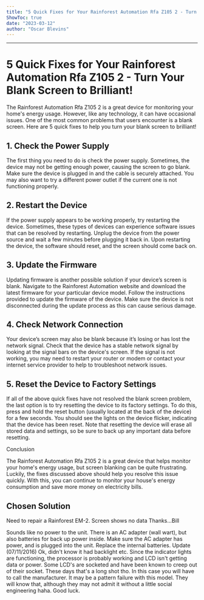 ```yaml
---
title: "5 Quick Fixes for Your Rainforest Automation Rfa Z105 2 - Turn Your Blank Screen to Brilliant!"
ShowToc: true 
date: "2023-03-12"
author: "Oscar Blevins"
---
```

*****
# 5 Quick Fixes for Your Rainforest Automation Rfa Z105 2 - Turn Your Blank Screen to Brilliant!

The Rainforest Automation Rfa Z105 2 is a great device for monitoring your home's energy usage. However, like any technology, it can have occasional issues. One of the most common problems that users encounter is a blank screen. Here are 5 quick fixes to help you turn your blank screen to brilliant!

## 1. Check the Power Supply

The first thing you need to do is check the power supply. Sometimes, the device may not be getting enough power, causing the screen to go blank. Make sure the device is plugged in and the cable is securely attached. You may also want to try a different power outlet if the current one is not functioning properly.

## 2. Restart the Device

If the power supply appears to be working properly, try restarting the device. Sometimes, these types of devices can experience software issues that can be resolved by restarting. Unplug the device from the power source and wait a few minutes before plugging it back in. Upon restarting the device, the software should reset, and the screen should come back on.

## 3. Update the Firmware

Updating firmware is another possible solution if your device’s screen is blank. Navigate to the Rainforest Automation website and download the latest firmware for your particular device model. Follow the instructions provided to update the firmware of the device. Make sure the device is not disconnected during the update process as this can cause serious damage.

## 4. Check Network Connection

Your device’s screen may also be blank because it’s losing or has lost the network signal. Check that the device has a stable network signal by looking at the signal bars on the device's screen. If the signal is not working, you may need to restart your router or modem or contact your internet service provider to help to troubleshoot network issues.

## 5. Reset the Device to Factory Settings

If all of the above quick fixes have not resolved the blank screen problem, the last option is to try resetting the device to its factory settings. To do this, press and hold the reset button (usually located at the back of the device) for a few seconds. You should see the lights on the device flicker, indicating that the device has been reset. Note that resetting the device will erase all stored data and settings, so be sure to back up any important data before resetting.

Conclusion

The Rainforest Automation Rfa Z105 2 is a great device that helps monitor your home's energy usage, but screen blanking can be quite frustrating. Luckily, the fixes discussed above should help you resolve this issue quickly. With this, you can continue to monitor your house's energy consumption and save more money on electricity bills.


## Chosen Solution
 Need to repair a Rainforest EM-2.  Screen shows no data
Thanks...Bill

 Sounds like no power to the unit. There is an AC adapter (wall wart), but also batteries for back up power inside.
Make sure the AC adapter has power, and is plugged into the unit.
Replace the internal batteries.
Update (07/11/2016)
Ok, didn't know it had backlight etc.
Since the indicator lights are functioning, the processor is probably working and LCD isn't getting data or power. Some LCD's are socketed and have been known to creep out of their socket. These days that's a long shot tho.
In this case you will have to call the manufacturer. It may be a pattern failure with this model. They will know that, although they may not admit it without a little social engineering haha.
Good luck.




